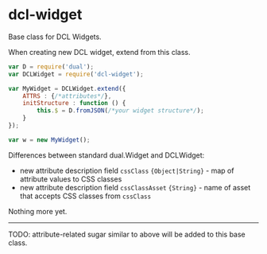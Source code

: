 # dcl-widget

Base class for DCL Widgets.

When creating new DCL widget, extend from this class.

```javascript
var D = require('dual');
var DCLWidget = require('dcl-widget');

var MyWidget = DCLWidget.extend({
	ATTRS : {/*attributes*/},
	initStructure : function () {
		this.$ = D.fromJSON(/*your widget structure*/);
	}
});

var w = new MyWidget();

```

Differences between standard dual.Widget and DCLWidget:

 - new attribute description field `cssClass` `{Object|String}` - map of attribute values to CSS classes
 - new attribute description field `cssClassAsset` `{String}` - name of asset that accepts CSS classes from `cssClass`
 
Nothing more yet.

----

TODO: attribute-related sugar similar to above will be added to this base class.
